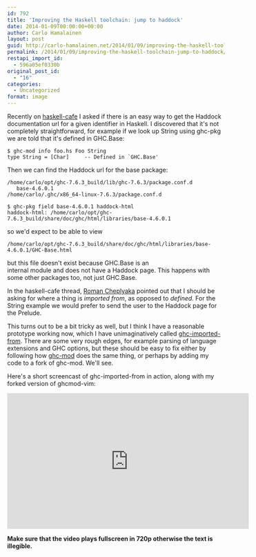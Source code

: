 ```yaml
---
id: 792
title: 'Improving the Haskell toolchain: jump to haddock'
date: 2014-01-09T00:00:00+00:00
author: Carlo Hamalainen
layout: post
guid: http://carlo-hamalainen.net/2014/01/09/improving-the-haskell-toolchain-jump-to-haddock/
permalink: /2014/01/09/improving-the-haskell-toolchain-jump-to-haddock/
restapi_import_id:
  - 596a05ef0330b
original_post_id:
  - "16"
categories:
  - Uncategorized
format: image
---
```

Recently on [haskell-cafe](http://www.haskell.org/pipermail/haskell-cafe/2013-December/111778.html) I asked if there is an easy way to get the Haddock documentation url for a given identifier in Haskell. I discovered that it's not completely straightforward, for example if we look up String using ghc-pkg we are told that it's defined in GHC.Base: 

```
$ ghc-mod info foo.hs Foo String
type String = [Char]     -- Defined in `GHC.Base'
```

Then we can find the Haddock url for the base package: 

```$ ghc-pkg find-module GHC.Base
/home/carlo/opt/ghc-7.6.3_build/lib/ghc-7.6.3/package.conf.d
   base-4.6.0.1
/home/carlo/.ghc/x86_64-linux-7.6.3/package.conf.d

$ ghc-pkg field base-4.6.0.1 haddock-html
haddock-html: /home/carlo/opt/ghc-7.6.3_build/share/doc/ghc/html/libraries/base-4.6.0.1
```

so we'd expect to be able to view 

```
/home/carlo/opt/ghc-7.6.3_build/share/doc/ghc/html/libraries/base-4.6.0.1/GHC-Base.html
```

but this file doesn't exist because GHC.Base is an  
internal module and does not have a Haddock page. This happens with some other packages too, not just GHC.Base. 

In the haskell-cafe thread, [Roman Cheplyaka](http://ro-che.info/) pointed out that I should be asking for where a thing is _imported from_, as opposed to _defined_. For the String example we would prefer to send the user to the Haddock page for the Prelude. 

This turns out to be a bit tricky as well, but I think I have a reasonable prototype working now, which I have unimaginatively called [ghc-imported-from](https://github.com/carlohamalainen/ghc-imported-from). There are some very rough edges, for example parsing of language extensions and GHC options, but these should be easy to fix either by following how [ghc-mod](http://www.mew.org/~kazu/proj/ghc-mod/en/) does the same thing, or perhaps by adding my code to a fork of ghc-mod. We'll see. 

Here's a short screencast of ghc-imported-from in action, along with my forked version of ghcmod-vim: 

<iframe width="560" height="315" src="https://www.youtube.com/embed/VVc8uupYJGs" frameborder="0" allow="accelerometer; autoplay; encrypted-media; gyroscope; picture-in-picture" allowfullscreen></iframe>

 **Make sure that the video plays fullscreen in 720p otherwise the text is illegible.**
